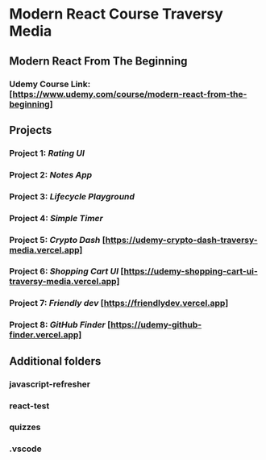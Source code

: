 # Modern React Course Traversy Media

## Modern React From The Beginning

### Udemy Course Link: [https://www.udemy.com/course/modern-react-from-the-beginning]

## Projects

### Project 1: *Rating UI*

### Project 2: *Notes App*

### Project 3: *Lifecycle Playground*

### Project 4: *Simple Timer*

### Project 5: *Crypto Dash* [https://udemy-crypto-dash-traversy-media.vercel.app]

### Project 6: *Shopping Cart UI* [https://udemy-shopping-cart-ui-traversy-media.vercel.app]

### Project 7: *Friendly dev* [https://friendlydev.vercel.app]

### Project 8: *GitHub Finder* [https://udemy-github-finder.vercel.app]

## Additional folders

### javascript-refresher

### react-test

### quizzes

### .vscode
